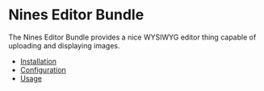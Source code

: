 Nines Editor Bundle
===================

The Nines Editor Bundle provides a nice WYSIWYG editor thing capable of
uploading and displaying images.

 * [Installation](install.md)
 * [Configuration](config.md)
 * [Usage](usage.md)
